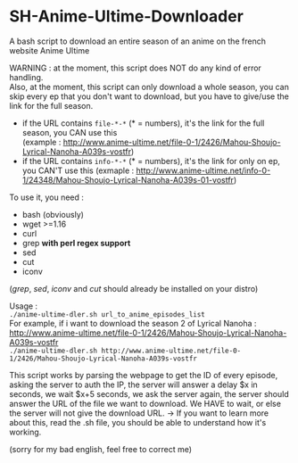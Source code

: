 # SH-Anime-Ultime-Downloader
A bash script to download an entire season of an anime on the french website Anime Ultime
 
WARNING : at the moment, this script does NOT do any kind of error handling.  
Also, at the moment, this script can only download a whole season, you can skip every ep that you don't want to download, but you have to give/use the link for the full season.  
- if the URL contains `file-*-*` (* = numbers), it's the link for the full season, you CAN use this  
(example : http://www.anime-ultime.net/file-0-1/2426/Mahou-Shoujo-Lyrical-Nanoha-A039s-vostfr)
- if the URL contains `info-*-*` (* = numbers), it's the link for only on ep, you CAN'T use this
(exmaple : http://www.anime-ultime.net/info-0-1/24348/Mahou-Shoujo-Lyrical-Nanoha-A039s-01-vostfr)

To use it, you need :
- bash (obviously)
- wget >=1.16
- curl 
- grep **with perl regex support**
- sed
- cut
- iconv 
 
(*grep*, *sed*, *iconv* and *cut* should already be installed on your distro) 

Usage :  
```./anime-ultime-dler.sh url_to_anime_episodes_list```  
For example, if i want to download the season 2 of Lyrical Nanoha : http://www.anime-ultime.net/file-0-1/2426/Mahou-Shoujo-Lyrical-Nanoha-A039s-vostfr  
```./anime-ultime-dler.sh http://www.anime-ultime.net/file-0-1/2426/Mahou-Shoujo-Lyrical-Nanoha-A039s-vostfr```
  
This script works by parsing the webpage to get the ID of every episode, asking the server to auth the IP, the server will answer a delay $x in seconds, we wait $x+5 seconds, we ask the server again, the server should answer the URL of the file we want to download. We HAVE to wait, or else the server will not give the download URL. -> If you want to learn more about this, read the .sh file, you should be able to understand how it's working.
  
(sorry for my bad english, feel free to correct me)
